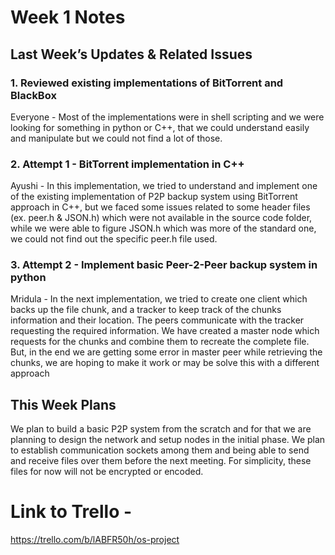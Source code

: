 # Week 1 Notes

## Last Week’s Updates & Related Issues 

### 1. Reviewed existing implementations of BitTorrent and BlackBox
Everyone - Most of the implementations were in shell scripting and we were looking for something in python or C++, that we could understand easily and manipulate but we could not find a lot of those. 

### 2. Attempt 1 - BitTorrent implementation in C++
Ayushi - In this implementation, we tried to understand and implement one of the existing implementation of P2P backup system using BitTorrent approach in C++, but we faced some issues related to some header files (ex. peer.h & JSON.h) which were not available in the source code folder, while we were able to figure JSON.h which was more of the standard one, we could not find out the specific peer.h file used. 

### 3. Attempt 2 - Implement basic Peer-2-Peer backup system in python
Mridula - In the next implementation, we tried to create one client which backs up the file chunk, and a tracker to keep track of the chunks information and their location. The peers communicate with the tracker requesting the required information. We have created a master node which requests for the chunks and combine them to recreate the complete file. But, in the end we are getting some error in master peer while retrieving the chunks, we are hoping to make it work or may be solve this with a different approach

## This Week Plans
We plan to build a basic P2P system from the scratch and for that we are planning to design the network and setup nodes in the initial phase. We plan to establish communication sockets among them and being able to send and receive files over them before the next meeting. For simplicity, these files for now will not be encrypted or encoded. 

# Link to Trello - 
https://trello.com/b/lABFR50h/os-project
